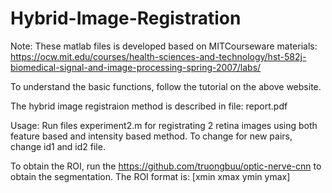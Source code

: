 # Hybrid-Image-Registration

Note: These matlab files is developed based on MITCourseware materials: https://ocw.mit.edu/courses/health-sciences-and-technology/hst-582j-biomedical-signal-and-image-processing-spring-2007/labs/

To understand the basic functions, follow the tutorial on the above website.

The hybrid image registraion method is described in file: report.pdf

Usage: Run files experiment2.m for registrating 2 retina images using both feature based and intensity based method. To change for new pairs, change id1 and id2 file.

To obtain the ROI, run the https://github.com/truongbuu/optic-nerve-cnn to obtain the segmentation. The ROI format is: [xmin xmax ymin ymax]

